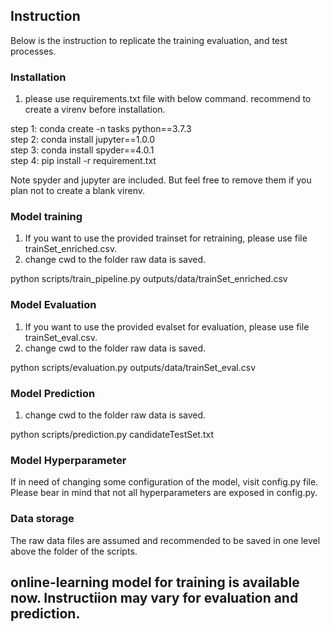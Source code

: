 ## Instruction

Below is the instruction to replicate the training evaluation, and test processes.

### Installation
1) please use requirements.txt file with below command. recommend to create a virenv before installation.

step 1: conda create -n tasks python==3.7.3  
step 2: conda install jupyter==1.0.0  
step 3: conda install spyder==4.0.1  
step 4: pip install -r requirement.txt  

Note spyder and jupyter are included. But feel free to remove them if you plan not to create a blank virenv.

### Model training

1) If you want to use the provided trainset for retraining, please use file trainSet_enriched.csv.
2) change cwd to the folder raw data is saved.

python scripts/train_pipeline.py outputs/data/trainSet_enriched.csv

###  Model Evaluation
1) If you want to use the provided evalset for evaluation, please use file trainSet_eval.csv.
2) change cwd to the folder raw data is saved.

python scripts/evaluation.py outputs/data/trainSet_eval.csv

### Model Prediction
1) change cwd to the folder raw data is saved.

python scripts/prediction.py candidateTestSet.txt

###  Model Hyperparameter
If in need of changing some configuration of the model, visit config.py file. 
Please bear in mind that not all hyperparameters are exposed in config.py.

###  Data storage
The raw data files are assumed and recommended to be saved in one level above the folder of the scripts. 

## online-learning model for training is available now. Instructiion may vary for evaluation and prediction. 
